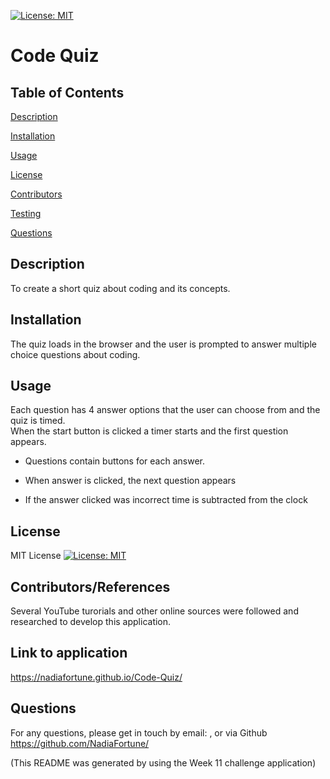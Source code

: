 
  [![License: MIT](https://img.shields.io/badge/License-MIT-yellow.svg)](https://opensource.org/licenses/MIT)
  # Code Quiz

  ## Table of Contents

  [Description](#description)

  [Installation](#installation)

  [Usage](#usage)

  [License](#license)

  [Contributors](#contributors)

  [Testing](#testing)

  [Questions](#questions)


  ## Description
  To create a short quiz about coding and its concepts.

  ## Installation
  The quiz loads in the browser and the user is prompted to answer multiple choice questions about coding.  
 
  ## Usage
  Each question has 4 answer options that the user can choose from and the quiz is timed.  
 When the start button is clicked a timer starts and the first question appears.  
 
  * Questions contain buttons for each answer.  
   
  * When answer is clicked, the next question appears  
   
  * If the answer clicked was incorrect time is subtracted from the clock  

  ## License
  MIT License  [![License: MIT](https://img.shields.io/badge/License-MIT-yellow.svg)](https://opensource.org/licenses/MIT)

  ## Contributors/References
  Several YouTube turorials and other online sources were followed and researched to develop this application.  


  ## Link to application
https://nadiafortune.github.io/Code-Quiz/

  ## Questions
  
  For any questions, please get in touch by email: , or via Github
  https://github.com/NadiaFortune/

  (This README was generated by using the Week 11 challenge application)